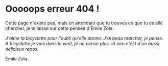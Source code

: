 # Ooooops erreur 404 !

Cette page n'existe pas, mais en attendant que tu trouves ce que tu es allé chercher, je te laisse sur cette pensée d'Émile Zola :

*J'aime la bicyclette pour l'oubli qu'elle donne. J'ai beau marcher, je pense. A bicyclette je vais dans le vent, je ne pense plus, et rien n'est d'un aussi délicieux repos.*  

Émile Zola
